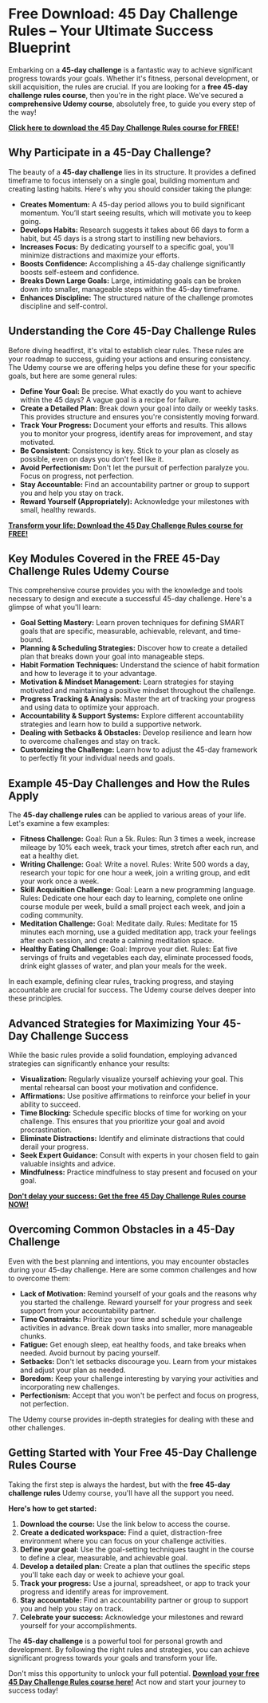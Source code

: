 # Free Download: 45 Day Challenge Rules – Your Ultimate Success Blueprint

Embarking on a **45-day challenge** is a fantastic way to achieve significant progress towards your goals. Whether it's fitness, personal development, or skill acquisition, the rules are crucial. If you are looking for a **free 45-day challenge rules course**, then you're in the right place. We've secured a **comprehensive Udemy course**, absolutely free, to guide you every step of the way!

[**Click here to download the 45 Day Challenge Rules course for FREE!**](https://udemywork.com/45-day-challenge-rules)

## Why Participate in a 45-Day Challenge?

The beauty of a **45-day challenge** lies in its structure. It provides a defined timeframe to focus intensely on a single goal, building momentum and creating lasting habits. Here's why you should consider taking the plunge:

*   **Creates Momentum:** A 45-day period allows you to build significant momentum. You’ll start seeing results, which will motivate you to keep going.
*   **Develops Habits:** Research suggests it takes about 66 days to form a habit, but 45 days is a strong start to instilling new behaviors.
*   **Increases Focus:** By dedicating yourself to a specific goal, you'll minimize distractions and maximize your efforts.
*   **Boosts Confidence:** Accomplishing a 45-day challenge significantly boosts self-esteem and confidence.
*   **Breaks Down Large Goals:** Large, intimidating goals can be broken down into smaller, manageable steps within the 45-day timeframe.
*   **Enhances Discipline:** The structured nature of the challenge promotes discipline and self-control.

## Understanding the Core 45-Day Challenge Rules

Before diving headfirst, it's vital to establish clear rules. These rules are your roadmap to success, guiding your actions and ensuring consistency. The Udemy course we are offering helps you define these for your specific goals, but here are some general rules:

*   **Define Your Goal:** Be precise. What exactly do you want to achieve within the 45 days? A vague goal is a recipe for failure.
*   **Create a Detailed Plan:** Break down your goal into daily or weekly tasks. This provides structure and ensures you're consistently moving forward.
*   **Track Your Progress:** Document your efforts and results. This allows you to monitor your progress, identify areas for improvement, and stay motivated.
*   **Be Consistent:** Consistency is key. Stick to your plan as closely as possible, even on days you don't feel like it.
*   **Avoid Perfectionism:** Don't let the pursuit of perfection paralyze you. Focus on progress, not perfection.
*   **Stay Accountable:** Find an accountability partner or group to support you and help you stay on track.
*   **Reward Yourself (Appropriately):** Acknowledge your milestones with small, healthy rewards.

[**Transform your life: Download the 45 Day Challenge Rules course for FREE!**](https://udemywork.com/45-day-challenge-rules)

## Key Modules Covered in the FREE 45-Day Challenge Rules Udemy Course

This comprehensive course provides you with the knowledge and tools necessary to design and execute a successful 45-day challenge. Here's a glimpse of what you'll learn:

*   **Goal Setting Mastery:** Learn proven techniques for defining SMART goals that are specific, measurable, achievable, relevant, and time-bound.
*   **Planning & Scheduling Strategies:** Discover how to create a detailed plan that breaks down your goal into manageable steps.
*   **Habit Formation Techniques:** Understand the science of habit formation and how to leverage it to your advantage.
*   **Motivation & Mindset Management:** Learn strategies for staying motivated and maintaining a positive mindset throughout the challenge.
*   **Progress Tracking & Analysis:** Master the art of tracking your progress and using data to optimize your approach.
*   **Accountability & Support Systems:** Explore different accountability strategies and learn how to build a supportive network.
*   **Dealing with Setbacks & Obstacles:** Develop resilience and learn how to overcome challenges and stay on track.
*   **Customizing the Challenge:** Learn how to adjust the 45-day framework to perfectly fit your individual needs and goals.

## Example 45-Day Challenges and How the Rules Apply

The **45-day challenge rules** can be applied to various areas of your life. Let's examine a few examples:

*   **Fitness Challenge:** Goal: Run a 5k. Rules: Run 3 times a week, increase mileage by 10% each week, track your times, stretch after each run, and eat a healthy diet.
*   **Writing Challenge:** Goal: Write a novel. Rules: Write 500 words a day, research your topic for one hour a week, join a writing group, and edit your work once a week.
*   **Skill Acquisition Challenge:** Goal: Learn a new programming language. Rules: Dedicate one hour each day to learning, complete one online course module per week, build a small project each week, and join a coding community.
*   **Meditation Challenge:** Goal: Meditate daily. Rules: Meditate for 15 minutes each morning, use a guided meditation app, track your feelings after each session, and create a calming meditation space.
*   **Healthy Eating Challenge:** Goal: Improve your diet. Rules: Eat five servings of fruits and vegetables each day, eliminate processed foods, drink eight glasses of water, and plan your meals for the week.

In each example, defining clear rules, tracking progress, and staying accountable are crucial for success. The Udemy course delves deeper into these principles.

## Advanced Strategies for Maximizing Your 45-Day Challenge Success

While the basic rules provide a solid foundation, employing advanced strategies can significantly enhance your results:

*   **Visualization:** Regularly visualize yourself achieving your goal. This mental rehearsal can boost your motivation and confidence.
*   **Affirmations:** Use positive affirmations to reinforce your belief in your ability to succeed.
*   **Time Blocking:** Schedule specific blocks of time for working on your challenge. This ensures that you prioritize your goal and avoid procrastination.
*   **Eliminate Distractions:** Identify and eliminate distractions that could derail your progress.
*   **Seek Expert Guidance:** Consult with experts in your chosen field to gain valuable insights and advice.
*   **Mindfulness:** Practice mindfulness to stay present and focused on your goal.

[**Don't delay your success: Get the free 45 Day Challenge Rules course NOW!**](https://udemywork.com/45-day-challenge-rules)

## Overcoming Common Obstacles in a 45-Day Challenge

Even with the best planning and intentions, you may encounter obstacles during your 45-day challenge. Here are some common challenges and how to overcome them:

*   **Lack of Motivation:** Remind yourself of your goals and the reasons why you started the challenge. Reward yourself for your progress and seek support from your accountability partner.
*   **Time Constraints:** Prioritize your time and schedule your challenge activities in advance. Break down tasks into smaller, more manageable chunks.
*   **Fatigue:** Get enough sleep, eat healthy foods, and take breaks when needed. Avoid burnout by pacing yourself.
*   **Setbacks:** Don't let setbacks discourage you. Learn from your mistakes and adjust your plan as needed.
*   **Boredom:** Keep your challenge interesting by varying your activities and incorporating new challenges.
*   **Perfectionism:** Accept that you won't be perfect and focus on progress, not perfection.

The Udemy course provides in-depth strategies for dealing with these and other challenges.

## Getting Started with Your Free 45-Day Challenge Rules Course

Taking the first step is always the hardest, but with the **free 45-day challenge rules** Udemy course, you'll have all the support you need.

**Here's how to get started:**

1.  **Download the course:** Use the link below to access the course.
2.  **Create a dedicated workspace:** Find a quiet, distraction-free environment where you can focus on your challenge activities.
3.  **Define your goal:** Use the goal-setting techniques taught in the course to define a clear, measurable, and achievable goal.
4.  **Develop a detailed plan:** Create a plan that outlines the specific steps you'll take each day or week to achieve your goal.
5.  **Track your progress:** Use a journal, spreadsheet, or app to track your progress and identify areas for improvement.
6.  **Stay accountable:** Find an accountability partner or group to support you and help you stay on track.
7.  **Celebrate your success:** Acknowledge your milestones and reward yourself for your accomplishments.

The **45-day challenge** is a powerful tool for personal growth and development. By following the right rules and strategies, you can achieve significant progress towards your goals and transform your life.

Don't miss this opportunity to unlock your full potential. [**Download your free 45 Day Challenge Rules course here!**](https://udemywork.com/45-day-challenge-rules) Act now and start your journey to success today!
